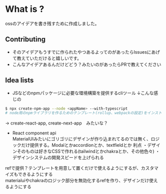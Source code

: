 # What is ? 
ossのアイデアを書き残すために作成しました。

## Contributing
- そのアイデアもうすでに作られたやつあるよってのがあったらIssuesにあげて教えていただけると嬉しいです。
- こんなアイデアあるんだけどどう？みたいのがあったらPRで教えてください


## Idea lists

- JSなどのnpmパッケージに必要な環境構築を提供するcliツール
↓こんな感じの
```bash
$ npx create-npm-app --node <appName> --with-typescript
# node用のnpmライブラリを作るためのテンプレート(rollup、webpackの設定)をインストールするみたいな
```
 -> create-react-app, create-next-app　みたいな？

- React component api    
MaterialUIみたいにゴリゴリにデザインが作り込まれてるのでは無く、ロジックだけ提供する。Modalとかaccordionとか、textfieldとか
利点
 ・デザインそのものは好きなCSSで作れる(tailwindとかchakraとか、その他色々)
 ・デザインシステムの開発スピードを上げられる    
 
 refで提供？テンプレートを用意して置くだけで使えるようにするが、カスタマイズもできるようにする    
materialuiやchakraのロジック部分を無効化するrefを作り、デザインだけ使えるようにする

